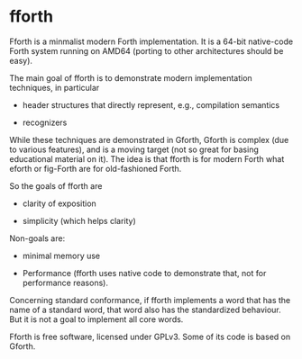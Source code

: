 # fforth

Fforth is a minmalist modern Forth implementation.  It is a 64-bit
native-code Forth system running on AMD64 (porting to other
architectures should be easy).  

The main goal of fforth is to demonstrate modern implementation
techniques, in particular

* header structures that directly represent, e.g., compilation
semantics

* recognizers

While these techniques are demonstrated in Gforth, Gforth is complex
(due to various features), and is a moving target (not so great for
basing educational material on it).  The idea is that fforth is for
modern Forth what eforth or fig-Forth are for old-fashioned Forth.

So the goals of fforth are

* clarity of exposition

* simplicity (which helps clarity)

Non-goals are:

* minimal memory use

* Performance (fforth uses native code to demonstrate that, not for
  performance reasons).

Concerning standard conformance, if fforth implements a word that has
the name of a standard word, that word also has the standardized
behaviour.  But it is not a goal to implement all core words.

Fforth is free software, licensed under GPLv3.  Some of its code is
based on Gforth.
